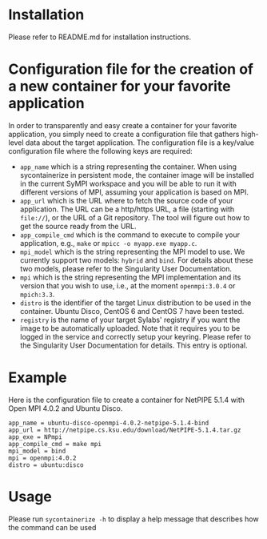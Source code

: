 # Installation

Please refer to README.md for installation instructions.

# Configuration file for the creation of a new container for your favorite application

In order to transparently and easy create a container for your favorite application, you simply need
to create a configuration file that gathers high-level data about the target application. The configuration
file is a key/value configuration file where the following keys are required:

- `app_name` which is a string representing the container. When using sycontainerize in persistent mode, the
container image will be installed in the current SyMPI workspace and you will be able to run it with different
versions of MPI, assuming your application is based on MPI.
- `app_url` which is the URL where to fetch the source code of your application. The URL can be a http/https URL, a file (starting with `file://`), or the URL of a Git repository. The tool will figure out how to get the source ready from the URL.
- `app_compile_cmd` which is the command to execute to compile your application, e.g., `make` or `mpicc -o myapp.exe myapp.c`.
- `mpi_model` which is the string representing the MPI model to use. We currently support two models: `hybrid` and `bind`. For details about these two models, please refer to the Singularity User Documentation.
- `mpi` which is the string representing the MPI implementation and its version that you wish to use, i.e., at the moment `openmpi:3.0.4` or `mpich:3.3`.
- `distro` is the identifier of the target Linux distribution to be used in the container. Ubuntu Disco, CentOS 6 and CentOS 7 have been tested.
- `registry` is the name of your target Sylabs' registry if you want the image to be automatically uploaded. Note that it requires you to be logged in the service and correctly setup your keyring. Please refer to the Singularity User Documentation for details. This entry is optional.

# Example

Here is the configuration file to create a container for NetPIPE 5.1.4 with Open MPI 4.0.2 and Ubuntu Disco.

```
app_name = ubuntu-disco-openmpi-4.0.2-netpipe-5.1.4-bind
app_url = http://netpipe.cs.ksu.edu/download/NetPIPE-5.1.4.tar.gz
app_exe = NPmpi
app_compile_cmd = make mpi
mpi_model = bind
mpi = openmpi:4.0.2
distro = ubuntu:disco
```

# Usage

Please run `sycontainerize -h` to display a help message that describes how the command can be used
